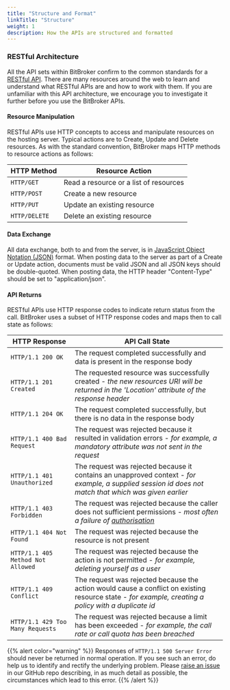 ```yaml
---
title: "Structure and Format"
linkTitle: "Structure"
weight: 1
description: How the APIs are structured and formatted
---
```


### RESTful Architecture

All the API sets within BitBroker confirm to the common standards for a [RESTful API](https://en.wikipedia.org/wiki/Representational_state_transfer). There are many resources around the web to learn and understand what RESTful APIs are and how to work with them. If you are unfamiliar with this API architecture, we encourage you to investigate it further before you use the BitBroker APIs.

#### Resource Manipulation

RESTful APIs use HTTP concepts to access and manipulate resources on the hosting server. Typical actions are to Create, Update and Delete resources. As with the standard convention, BitBroker maps HTTP methods to resource actions as follows:

HTTP Method | Resource Action
--- | ---
`HTTP/GET` | Read a resource or a list of resources
`HTTP/POST` | Create a new resource
`HTTP/PUT` | Update an existing resource
`HTTP/DELETE` | Delete an existing resource

#### Data Exchange

All data exchange, both to and from the server, is in [JavaScript Object Notation (JSON)](https://www.json.org/json-en.html) format. When posting data to the server as part of a Create or Update action, documents must be valid JSON and all JSON keys should be double-quoted.  When posting data, the HTTP header "Content-Type" should be set to "application/json".

#### API Returns

RESTful APIs use HTTP response codes to indicate return status from the call. BitBroker uses a subset of HTTP response codes and maps then to call state as follows:

HTTP Response | API Call State
--- | ---
`HTTP/1.1 200 OK` | The request completed successfully and data is present in the response body
`HTTP/1.1 201 Created` | The requested resource was successfully created - _the new resources URI will be returned in the 'Location' attribute of the response header_
`HTTP/1.1 204 OK` | The request completed successfully, but there is no data in the response body
`HTTP/1.1 400 Bad Request` | The request was rejected because it resulted in validation errors - _for example, a mandatory attribute was not sent in the request_
`HTTP/1.1 401 Unauthorized` | The request was rejected because it contains an unapproved context - _for example, a supplied session id does not match that which was given earlier_
`HTTP/1.1 403 Forbidden` | The request was rejected because the caller does not sufficient permissions - _most often a failure of [authorisation](todo)_
`HTTP/1.1 404 Not Found` | The request was rejected because the resource is not present
`HTTP/1.1 405 Method Not Allowed` | The request was rejected because the action is not permitted - _for example, deleting yourself as a user_
`HTTP/1.1 409 Conflict` | The request was rejected because the action would cause a conflict on existing resource state - _for example, creating a policy with a duplicate id_
`HTTP/1.1 429 Too Many Requests` | The request was rejected because a limit has been exceeded - _for example, the call rate or call quota has been breached_

{{% alert color="warning" %}}
Responses of `HTTP/1.1 500 Server Error` should never be returned in normal operation. If you see such an error, do help us to identify and rectify the underlying problem. Please [raise an issue](todo) in our GitHub repo describing, in as much detail as possible, the circumstances which lead to this error.
{{% /alert %}}
